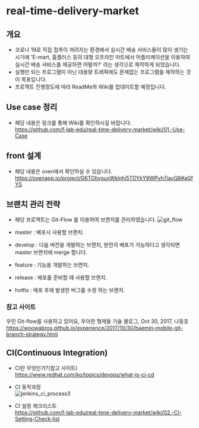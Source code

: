 # real-time-delivery-market

## 개요
* 코로나 19로 직접 접촉이 꺼려지는 환경에서 실시간 배송 서비스들이 많이 생기는 시기에 'E-mart, 홈플러스 등의 대형 오프라인 마트에서 어플리케이션을 이용하여 실시간 배송 서비스를 제공하면 어떨까?' 라는 생각으로 제작하게 되었습니다. 
* 실행만 되는 프로그램이 아닌 대용량 트래픽에도 문제없는 프로그램을 제작하는 것이 목표입니다.
* 프로젝트 진행정도에 따라 ReadMe와 Wiki를 업데이트할 예정입니다.

## Use case 정리

* 해당 내용은 링크를 통해 Wiki를 확인하시길 바랍니다.    
https://github.com/f-lab-edu/real-time-delivery-market/wiki/01.-Use-Case

## front 설계

* 해당 내용은 oven에서 확인하실 수 있습니다.    
https://ovenapp.io/project/G6TOhysuxWklnhi5TDYkY9WPvh7jayQ8#aGfYS

## 브랜치 관리 전략

* 해당 프로젝트는 Git-Flow 를 이용하여 브랜치를 관리하였습니다.
![git_flow](https://user-images.githubusercontent.com/54772162/88681478-92ce9600-d12c-11ea-8be4-8b516f54cc6d.png)

* master : 배포시 사용할 브랜치.    
* develop : 다음 버전을 개발하는 브랜치, 완전히 배포가 가능하다고 생각되면 master 브랜치에 merge 합니다.    
* feature : 기능을 개발하는 브랜치.    
* release : 배포를 준비할 때 사용할 브랜치.    
* hotfix : 배포 후에 발생한 버그를 수정 하는 브랜치.    

### 참고 사이트

우린 Git-flow를 사용하고 있어요, 우아한 형제들 기술 블로그, Oct 30, 2017, 나동호
https://woowabros.github.io/experience/2017/10/30/baemin-mobile-git-branch-strategy.html

## CI(Continuous Integration)

* CI란 무엇인가?(참고 사이트)    
https://www.redhat.com/ko/topics/devops/what-is-ci-cd    

* CI 동작과정    
![jenkins_ci_process3](https://user-images.githubusercontent.com/54772162/90030465-0a88ed00-dcf7-11ea-938b-6184f5658564.jpg)

* CI 설정 체크리스트    
https://github.com/f-lab-edu/real-time-delivery-market/wiki/02.-CI-Setting-Check-list

